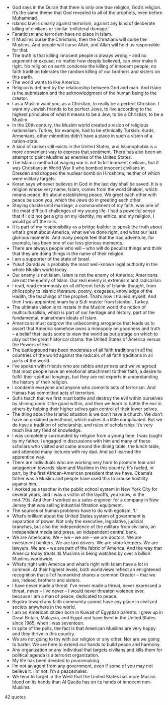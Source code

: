 - God says in the Quran that there is only one true religion, God’s religion. It’s the same theme that God revealed to all of the prophets, even before Muhammad.
 - Islamic law is clearly against terrorism, against any kind of deliberate killing of civilians or similar ‘collateral damage.’
 - Fanaticism and terrorism have no place in Islam.
 - If Muslims curse the Christians, then the Christians will curse the Muslims. And people will curse Allah, and Allah will hold us responsible for that.
 - The truth is that killing innocent people is always wrong – and no argument or excuse, no matter how deeply believed, can ever make it right. No religion on earth condones the killing of innocent people; no faith tradition tolerates the random killing of our brothers and sisters on this earth.
 - The world wants to like America.
 - Religion is defined by the relationship between God and man. And Islam is the submission and the acknowledgment of the human being to the creator.
 - I as a Muslim want you, as a Christian, to really be a perfect Christian. I want my Jewish friends to be perfect Jews, to live according to the highest principles of what it means to be a Jew, to be a Christian, to be a Muslim.
 - In the 20th century, the Muslim world created a vision of religious nationalism. Turkey, for example, had to be ethnically Turkish. Kurds, Armenians, other minorities didn’t have a place in such a vision of a nation-state.
 - A kind of racism still exists in the United States, and Islamophobia is a more convenient way to express that sentiment. There has also been an attempt to paint Muslims as enemies of the United States.
 - The Islamic method of waging war is not to kill innocent civilians, but it was Christians in World War II who bombed innocent civilians in Dresden and dropped the nuclear bomb on Hiroshima, neither of which were military targets.
 - Koran says whoever believes in God in the last day shall be saved. It is a religion whose very name, Islam, comes from the word Shalom, which means peace. It’s about establishing peace. We greet each other with peace be upon you, which the Jews do in greeting each other.
 - Staying chaste until marriage, a commandment of my faith, was one of the most difficult challenges of my young life. I had a powerful sense that if I did not get a grip on my identity, my ethics, and my religion, I would go off the rails.
 - It is part of my responsibility as a bridge builder to speak the truth about what’s great about America, what we’ve done right, and what our less glorious moments. And many people feel that the Iraq adventure, for example, has been one of our less glorious moments.
 - There are always people who will – who will do peculiar things and think that they are doing things in the name of their religion.
 - I am a supporter of the state of Israel.
 - Yusuf Qaradawi is probably the most well-known legal authority in the whole Muslim world today.
 - Our enemy is not Islam. Islam is not the enemy of America; Americans are not the enemy of Islam. Our real enemy is extremism and radicalism.
 - I read, read enormously on all different fields of Islamic thought, from philosophy to Islamic literature, poetry, exegeses, knowledge of the Hadith, the teachings of the prophet. That’s how I trained myself. And then I was appointed imam by a Sufi master from Istanbul, Turkey.
 - The ultimate vision is to instate in the Muslim world the notion of multiculturalism, which is part of our heritage and history, part of the fundamental, mainstream ideals of Islam.
 - Americans must outgrow the unbecoming arrogance that leads us to assert that America somehow owns a monopoly on goodness and truth – a belief that leads some to view the world as but a stage on which to play out the great historical drama: the United States of America versus the Powers of Evil.
 - The battleground has been moderates of all faith traditions in all the countries of the world against the radicals of all faith traditions in all parts of the world.
 - I’ve spoken with friends who are rabbis and priests and we’ve agreed that most people have an emotional attachment to their faith, a desire to fulfill their spiritual longings, but they are not experts in understanding the history of their religion.
 - I condemn everyone and anyone who commits acts of terrorism. And Hamas has committed acts of terrorism.
 - Sufis teach that we first must battle and destroy the evil within ourselves by shining upon it the good within, and then we learn to battle the evil in others by helping their higher selves gain control of their lower selves.
 - The thing about the Islamic situation is we don’t have a church. We don’t have an ordained priesthood, which makes it a little complicated. But we do have a tradition of scholarship, and rules of scholarship. It’s very much like any field of knowledge.
 - I was completely surrounded by religion from a young time. I was taught by my father. I engaged in discussions with him and many of these scholars who visited and came around the dining table, the lunch table, and attended many lectures with my dad. And so I learned the apprentice way.
 - There are individuals who are working very hard to promote fear and antagonism towards Islam and Muslims in this country. It’s fueled, in part, by the first African-American president that we have. Obama’s father was a Muslim and people have used this to arouse hostility against him.
 - I worked as a teacher in the public school system in New York City for several years, and I was a victim of the layoffs, you know, in the mid-’70s. And then I worked as a sales engineer for a company in New Jersey that was selling industrial filtration equipment.
 - The sources of human problems have to do with egotism, ‘I.’
 - What’s brilliant about the United States system of government is separation of power. Not only the executive, legislative, judicial branches, but also the independence of the military from civilians, an independent media and press, an independent central bank.
 - We are Americans. We – we – we are – we are doctors. We are investment bankers. We are taxi drivers. We are store keepers. We are lawyers. We are – we are part of the fabric of America. And the way that America today treats its Muslims is being watched by over a billion Muslims worldwide.
 - What’s right with America and what’s right with Islam have a lot in common. At their highest levels, both worldviews reflect an enlightened recognition that all of humankind shares a common Creator – that we are, indeed, brothers and sisters.
 - I have never made a threat. I’ve never made a threat, never expressed a threat, never – I’ve never – I would never threaten violence ever, because I am a man of peace, dedicated to peace.
 - Bigotry toward any faith community cannot have any place in civilized society anywhere in the world.
 - I am an American citizen born in Kuwait of Egyptian parents. I grew up in Great Britain, Malaysia, and Egypt and have lived in the United States since 1965, when I was seventeen.
 - In spite of the polls, the fact is that American Muslims are very happy and they thrive in this country.
 - We are not going to toy with our religion or any other. Nor are we going to barter. We are here to extend our hands to build peace and harmony.
 - Any organization or any individual that targets civilians and kills them for political agenda is a terrorist organization.
 - My life has been devoted to peacemaking.
 - I’m not an agent from any government, even if some of you may not believe it. I’m not. I’m a peacemaker.
 - We tend to forget in the West that the United States has more Muslim blood on its hands than Al Qaeda has on its hands of innocent non-Muslims.

42 quotes